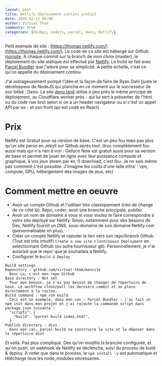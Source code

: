```yaml
---
layout: post
title: Netlify déploiement continu gratuit
date: 2020-02-12 09:00
author: Virtual Thom
comments: true
categories: [devOps, nodejs, parcel, deno, Netlify]
---
```

Petit exemple de site : [https://thomax.netlify.com/](https://thomax.netlify.com/). Le code de ce site est hébergé sur Github [monsite](https://github.com/virtual-thom/monsite). A chaque commit sur la branch de mon choix (master), le déploiement du site statique est effectué par [Netlify](https://netlify.com). Le build se fait avec [Parcel Bundler](https://parceljs.org/) que j'adore pour sa simplicité.
A petite échelle, c'est ce qu'on appelle du déploiement continu. 

J'ai outrageusement pompé l'idée et la façon de faire de Ryan Dahl (juste le développeur de NodeJS qui planche en ce moment sur le successeur de son bébé : Deno. Le site [deno.land](https://deno.land) utilise à peu près le même principe de déploiement, au Cloudflare worker près - qui lui sert à présenter de l'html ou du code raw brut selon si on a un header navigateur ou si c'est un appel API par ex - et son front qui est codé en React)

<!--more-->
# Prix
Netlify est Gratuit pour sa version de base. C'est un peu fou mais pas plus qu'un site perso en Jekyll sur Github après tout. (truc complètement fou aussi mais qui n'a rien à voir : Gefoce Now est gratuit aussi pour sa version de base et permet de jouer en ligne avec leur puissance compute et graphique, à vos jeux steam par ex, 0 download, c'est fou. Je ne sais même pas comment c'est possible. J'imagine les coûts d'une telle infra' : vpn, compute, GPU, hébergement des images de jeux, etc)

# Comment mettre en oeuvre
 * Avoir un compte Github et l'utiliser très classiquement (rien de change de ce côté là). Repo, coder, avoir une branche principale, publier.
 * Avoir un nom de domaine à vous si vous voulez le faire correspondre à votre site déployé sur Netlify. Sinon, notamment pour des besoins de Dev, Netlify fournit un DNS, sous-domaine de son domaine Netlify.com (personnalisable en plus).
 * Créer un compte Netlify et rajouter le lien vers son repo/branch Github (Tout est très intuitif)
 `Create a new site` &gt; `Continuous Deployment` en selectionnant Github (ou autre fournisseur git). Personnellement, je n'ai autorisé que le repo' que je souhaitais à Netlify.
 * Configurer le `Build & Deploy`
```
Build settings
Repository : github.com/virtual-thom/monsite
  Donc ça, c'est mon repo Github
Base directory : Not set
  Pour mon besoin, je n'ai pas besoin de changer de répertoire de base. Le workflow clone/pull les derniers commit et se place directement à la racine.
Build command : npm run build
  Ceci est un exemple, dans mon cas - Parcel Bundler - j'ai fait un npm init dans mon projet et j'ai rajouté la commande script dans package.json suivante : 
  "scripts": {
    "build": "parcel build index.html",
  }
Publish directory : dist
  Dans mon cas, parcel build va construire le site et le déposer dans le répertoire dist
```

Et voilà. Pas plus compliqué. Dès qu'on modifie la branche configurée, et qu'on push, un webhook de Netlify se déclenche, suivi du process de build & deploy. A noter que dans le process, le `npm install -y` est automatique et télécharge tous les node_modules nécessaires.

